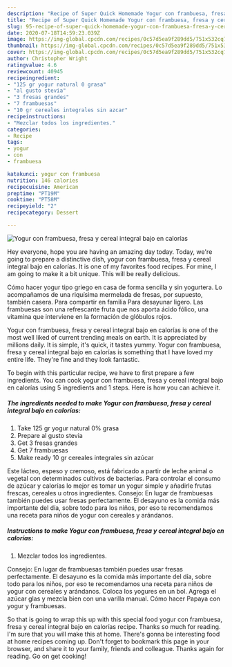 ```yaml
---
description: "Recipe of Super Quick Homemade Yogur con frambuesa, fresa y cereal integral bajo en calorías"
title: "Recipe of Super Quick Homemade Yogur con frambuesa, fresa y cereal integral bajo en calorías"
slug: 95-recipe-of-super-quick-homemade-yogur-con-frambuesa-fresa-y-cereal-integral-bajo-en-calorias
date: 2020-07-18T14:59:23.039Z
image: https://img-global.cpcdn.com/recipes/0c57d5ea9f289dd5/751x532cq70/yogur-con-frambuesa-fresa-y-cereal-integral-bajo-en-calorias-foto-principal.jpg
thumbnail: https://img-global.cpcdn.com/recipes/0c57d5ea9f289dd5/751x532cq70/yogur-con-frambuesa-fresa-y-cereal-integral-bajo-en-calorias-foto-principal.jpg
cover: https://img-global.cpcdn.com/recipes/0c57d5ea9f289dd5/751x532cq70/yogur-con-frambuesa-fresa-y-cereal-integral-bajo-en-calorias-foto-principal.jpg
author: Christopher Wright
ratingvalue: 4.6
reviewcount: 40945
recipeingredient:
- "125 gr yogur natural 0 grasa"
- "al gusto stevia"
- "3 fresas grandes"
- "7 frambuesas"
- "10 gr cereales integrales sin azcar"
recipeinstructions:
- "Mezclar todos los ingredientes."
categories:
- Recipe
tags:
- yogur
- con
- frambuesa

katakunci: yogur con frambuesa 
nutrition: 146 calories
recipecuisine: American
preptime: "PT19M"
cooktime: "PT58M"
recipeyield: "2"
recipecategory: Dessert

---
```



![Yogur con frambuesa, fresa y cereal integral bajo en calorías](https://img-global.cpcdn.com/recipes/0c57d5ea9f289dd5/751x532cq70/yogur-con-frambuesa-fresa-y-cereal-integral-bajo-en-calorias-foto-principal.jpg)

Hey everyone, hope you are having an amazing day today. Today, we're going to prepare a distinctive dish, yogur con frambuesa, fresa y cereal integral bajo en calorías. It is one of my favorites food recipes. For mine, I am going to make it a bit unique. This will be really delicious.

Cómo hacer yogur tipo griego en casa de forma sencilla y sin yogurtera. Lo acompañamos de una riquísima mermelada de fresas, por supuesto, también casera. Para compartir en familia Para desayunar ligero. Las frambuesas son una refrescante fruta que nos aporta ácido fólico, una vitamina que interviene en la formación de glóbulos rojos.

Yogur con frambuesa, fresa y cereal integral bajo en calorías is one of the most well liked of current trending meals on earth. It is appreciated by millions daily. It is simple, it's quick, it tastes yummy. Yogur con frambuesa, fresa y cereal integral bajo en calorías is something that I have loved my entire life. They're fine and they look fantastic.


To begin with this particular recipe, we have to first prepare a few ingredients. You can cook yogur con frambuesa, fresa y cereal integral bajo en calorías using 5 ingredients and 1 steps. Here is how you can achieve it.

<!--inarticleads1-->

##### The ingredients needed to make Yogur con frambuesa, fresa y cereal integral bajo en calorías:

1. Take 125 gr yogur natural 0% grasa
1. Prepare al gusto stevia
1. Get 3 fresas grandes
1. Get 7 frambuesas
1. Make ready 10 gr cereales integrales sin azúcar


Este lácteo, espeso y cremoso, está fabricado a partir de leche animal o vegetal con determinados cultivos de bacterias. Para controlar el consumo de azúcar y calorías lo mejor es tomar un yogur simple y añadirle frutas frescas, cereales u otros ingredientes. Consejo: En lugar de frambuesas también puedes usar fresas perfectamente. El desayuno es la comida más importante del día, sobre todo para los niños, por eso te recomendamos una receta para niños de yogur con cereales y arándanos. 

<!--inarticleads2-->

##### Instructions to make Yogur con frambuesa, fresa y cereal integral bajo en calorías:

1. Mezclar todos los ingredientes.


Consejo: En lugar de frambuesas también puedes usar fresas perfectamente. El desayuno es la comida más importante del día, sobre todo para los niños, por eso te recomendamos una receta para niños de yogur con cereales y arándanos. Coloca los yogures en un bol. Agrega el azúcar glas y mezcla bien con una varilla manual. Cómo hacer Papaya con yogur y frambuesas. 

So that is going to wrap this up with this special food yogur con frambuesa, fresa y cereal integral bajo en calorías recipe. Thanks so much for reading. I'm sure that you will make this at home. There's gonna be interesting food at home recipes coming up. Don't forget to bookmark this page in your browser, and share it to your family, friends and colleague. Thanks again for reading. Go on get cooking!

